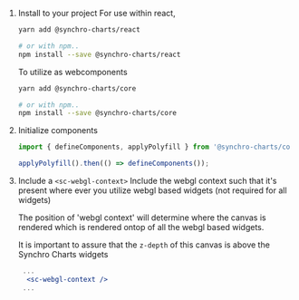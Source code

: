 

1. Install to your project
    For use within react,
   
    ```bash
    yarn add @synchro-charts/react
   
    # or with npm..
    npm install --save @synchro-charts/react
    ```
   
    To utilize as webcomponents
    ```bash
    yarn add @synchro-charts/core
   
    # or with npm..
    npm install --save @synchro-charts/core
    ```
2. Initialize components
   
    ```js static
    import { defineComponents, applyPolyfill } from '@synchro-charts/core/dist/loader';

    applyPolyfill().then(() => defineComponents());
    ```

3. Include a `<sc-webgl-context>`
    Include the webgl context such that it's present where ever you utilize webgl based widgets (not required for all widgets)

    The position of 'webgl context' will determine where the canvas is rendered which is rendered ontop of all the webgl based widgets.

    It is important to assure that the `z-depth` of this canvas is above the Synchro Charts widgets

    ```jsx static
     ...
      <sc-webgl-context />
     ...
        
    ```
